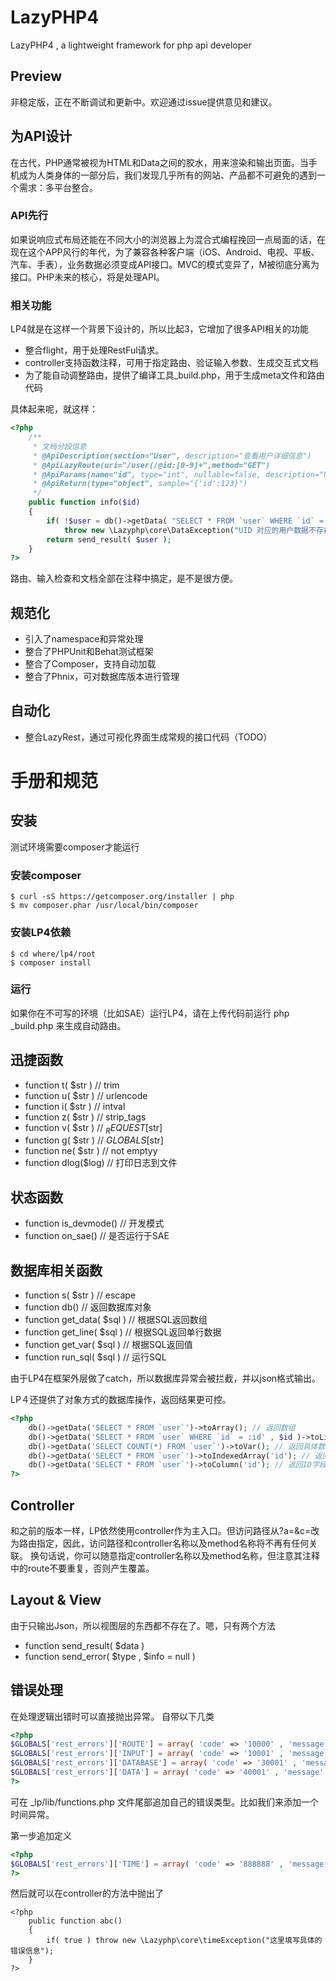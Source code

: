 LazyPHP4
========

LazyPHP4 , a lightweight framework for php api developer

## Preview
非稳定版，正在不断调试和更新中。欢迎通过issue提供意见和建议。 

## 为API设计
在古代，PHP通常被视为HTML和Data之间的胶水，用来渲染和输出页面。当手机成为人类身体的一部分后，我们发现几乎所有的网站、产品都不可避免的遇到一个需求：多平台整合。

### API先行
如果说响应式布局还能在不同大小的浏览器上为混合式编程挽回一点局面的话，在现在这个APP风行的年代，为了兼容各种客户端（iOS、Android、电视、平板、汽车、手表），业务数据必须变成API接口。MVC的模式变异了，M被彻底分离为接口。PHP未来的核心，将是处理API。

### 相关功能
LP4就是在这样一个背景下设计的，所以比起3，它增加了很多API相关的功能

  - 整合flight，用于处理RestFul请求。
  - controller支持函数注释，可用于指定路由、验证输入参数、生成交互式文档
  - 为了能自动调整路由，提供了编译工具_build.php，用于生成meta文件和路由代码

具体起来呢，就这样：


```php
<?php
    /**
     * 文档分段信息
     * @ApiDescription(section="User", description="查看用户详细信息")
     * @ApiLazyRoute(uri="/user(/@id:[0-9]+",method="GET") 
     * @ApiParams(name="id", type="int", nullable=false, description="Uid", check="i|check_not_empty", cnname="用户ID")
     * @ApiReturn(type="object", sample="{'id':123}")
     */
    public function info($id)
    {
        if( !$user = db()->getData( "SELECT * FROM `user` WHERE `id` =:id LIMIT 1" , $id )->toLine() )
            throw new \Lazyphp\core\DataException("UID 对应的用户数据不存在");
        return send_result( $user );
    }
?>    
```
路由、输入检查和文档全部在注释中搞定，是不是很方便。

 
## 规范化

  - 引入了namespace和异常处理
  - 整合了PHPUnit和Behat测试框架
  - 整合了Composer，支持自动加载
  - 整合了Phnix，可对数据库版本进行管理 
  
## 自动化

 - 整合LazyRest，通过可视化界面生成常规的接口代码（TODO）  
 
 
# 手册和规范

## 安装
测试环境需要composer才能运行

### 安装composer
```
$ curl -sS https://getcomposer.org/installer | php
$ mv composer.phar /usr/local/bin/composer
```

### 安装LP4依赖
```
$ cd where/lp4/root
$ composer install
```

### 运行
如果你在不可写的环境（比如SAE）运行LP4，请在上传代码前运行 php _build.php 来生成自动路由。

## 迅捷函数
- function t( $str ) // trim
- function u( $str ) // urlencode
- function i( $str ) // intval
- function z( $str ) // strip_tags
- function v( $str ) // $_REQUEST[$str]
- function g( $str ) // $GLOBALS[$str]
- function ne( $str ) // not emptyy
- function dlog($log)  // 打印日志到文件

## 状态函数
- function is_devmode() // 开发模式
- function on_sae() // 是否运行于SAE


## 数据库相关函数 
- function s( $str ) // escape
- function db() // 返回数据库对象
- function get_data( $sql ) // 根据SQL返回数组
- function get_line( $sql ) // 根据SQL返回单行数据
- function get_var( $sql ) // 根据SQL返回值
- function run_sql( $sql ) // 运行SQL

由于LP4在框架外层做了catch，所以数据库异常会被拦截，并以json格式输出。

LP４还提供了对象方式的数据库操作，返回结果更可控。
```php
<?php
    db()->getData('SELECT * FROM `user`')->toArray(); // 返回数组 
    db()->getData('SELECT * FROM `user` WHERE `id` = :id' , $id )->toLine(); // 返回数组，参数绑定模式 
    db()->getData('SELECT COUNT(*) FROM `user`')->toVar(); // 返回具体数值 
    db()->getData('SELECT * FROM `user`')->toIndexedArray('id'); // 返回以ID字段为Key的数组 
    db()->getData('SELECT * FROM `user`')->toColumn('id'); // 返回ID字段值的一维数组 
?>
```


## Controller
和之前的版本一样，LP依然使用controller作为主入口。但访问路径从?a=&c=改为路由指定，因此，访问路径和controller名称以及method名称将不再有任何关联。
换句话说，你可以随意指定controller名称以及method名称，但注意其注释中的route不要重复，否则产生覆盖。

## Layout & View
由于只输出Json，所以视图层的东西都不存在了。嗯，只有两个方法

- function send_result( $data )
- function send_error( $type , $info = null )

## 错误处理
在处理逻辑出错时可以直接抛出异常。
自带以下几类
```php
<?php
$GLOBALS['rest_errors']['ROUTE'] = array( 'code' => '10000' , 'message' => 'route error' );
$GLOBALS['rest_errors']['INPUT'] = array( 'code' => '10001' , 'message' => 'input error' );
$GLOBALS['rest_errors']['DATABASE'] = array( 'code' => '30001' , 'message' => 'database error' );
$GLOBALS['rest_errors']['DATA'] = array( 'code' => '40001' , 'message' => 'data error' );
?>
```
可在 _lp/lib/functions.php 文件尾部追加自己的错误类型。比如我们来添加一个时间异常。

第一步追加定义
```php
<?php
$GLOBALS['rest_errors']['TIME'] = array( 'code' => '888888' , 'message' => 'time system error' );
?>
```

然后就可以在controller的方法中抛出了
```
<?php
    public function abc()
    {
        if( true ) throw new \Lazyphp\core\timeException("这里填写具体的错误信息");
    }
?>
```
 
